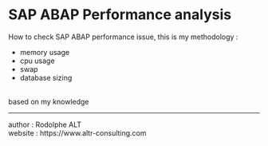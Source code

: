 # SAP ABAP Performance analysis<br>
How to check SAP ABAP performance issue, this is my methodology :
* memory usage<br>
* cpu usage<br>
* swap<br>
* database sizing<br>
<br>
based on my knowledge<br>
<hr>
author : Rodolphe ALT<br>
website : https://www.altr-consulting.com<br>
